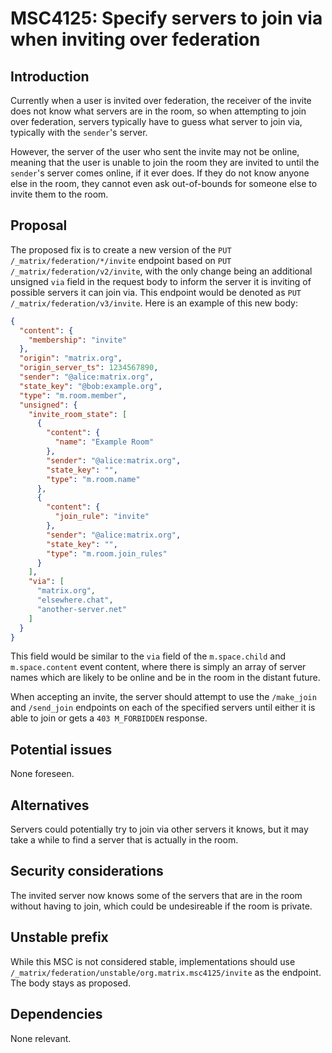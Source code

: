 # MSC4125: Specify servers to join via when inviting over federation

## Introduction

Currently when a user is invited over federation, the receiver of the invite does not know what servers
are in the room, so when attempting to join over federation, servers typically have to guess what server
to join via, typically with the `sender`'s server.

However, the server of the user who sent the invite may not be online, meaning that the user is unable to
join the room they are invited to until the `sender`'s server comes online, if it ever does. If they do not
know anyone else in the room, they cannot even ask out-of-bounds for someone else to invite them to the room.

## Proposal

The proposed fix is to create a new version of the `PUT /_matrix/federation/*/invite` endpoint based on
`PUT /_matrix/federation/v2/invite`, with the only change being an additional unsigned `via` field in the request
body to inform the server it is inviting of possible servers it can join via. This endpoint would be denoted as
`PUT /_matrix/federation/v3/invite`. Here is an example of this new body:

```json
{
  "content": {
    "membership": "invite"
  },
  "origin": "matrix.org",
  "origin_server_ts": 1234567890,
  "sender": "@alice:matrix.org",
  "state_key": "@bob:example.org",
  "type": "m.room.member",
  "unsigned": {
    "invite_room_state": [
      {
        "content": {
          "name": "Example Room"
        },
        "sender": "@alice:matrix.org",
        "state_key": "",
        "type": "m.room.name"
      },
      {
        "content": {
          "join_rule": "invite"
        },
        "sender": "@alice:matrix.org",
        "state_key": "",
        "type": "m.room.join_rules"
      }
    ],
    "via": [
      "matrix.org",
      "elsewhere.chat",
      "another-server.net"
    ]
  }
}
```

This field would be similar to the `via` field of the `m.space.child` and `m.space.content` event content,
where there is simply an array of server names which are likely to be online and be in the room in the distant
future.

When accepting an invite, the server should attempt to use the `/make_join` and `/send_join` endpoints on each
of the specified servers until either it is able to join or gets a `403 M_FORBIDDEN` response.

## Potential issues

None foreseen.

## Alternatives

Servers could potentially try to join via other servers it knows, but it may take a while to find a server that
is actually in the room.

## Security considerations

The invited server now knows some of the servers that are in the room without having to join, which could be
undesireable if the room is private.

## Unstable prefix

While this MSC is not considered stable, implementations should use
`/_matrix/federation/unstable/org.matrix.msc4125/invite` as the endpoint. The body stays as proposed.

## Dependencies

None relevant.
